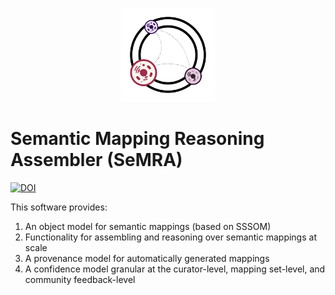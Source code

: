 <p align="center">
  <img src="https://github.com/biopragmatics/semra/raw/master/docs/img/logo.png" alt="Logo for SeMRA" height="150">
</p>

# Semantic Mapping Reasoning Assembler (SeMRA)

[![DOI](https://zenodo.org/badge/626870339.svg)](https://zenodo.org/badge/latestdoi/626870339)

This software provides:

1. An object model for semantic mappings (based on SSSOM)
2. Functionality for assembling and reasoning over
   semantic mappings at scale
3. A provenance model for automatically generated mappings
4. A confidence model granular at the curator-level,
   mapping set-level, and community feedback-level
